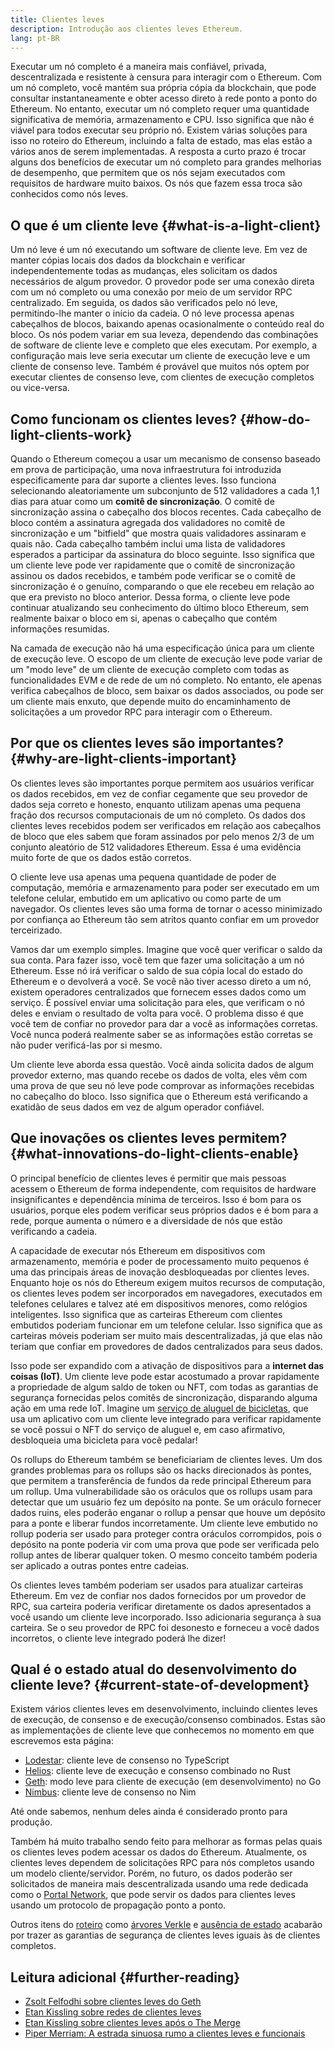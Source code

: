 ```yaml
---
title: Clientes leves
description: Introdução aos clientes leves Ethereum.
lang: pt-BR
---
```


Executar um nó completo é a maneira mais confiável, privada, descentralizada e resistente à censura para interagir com o Ethereum. Com um nó completo, você mantém sua própria cópia da blockchain, que pode consultar instantaneamente e obter acesso direto à rede ponto a ponto do Ethereum. No entanto, executar um nó completo requer uma quantidade significativa de memória, armazenamento e CPU. Isso significa que não é viável para todos executar seu próprio nó. Existem várias soluções para isso no roteiro do Ethereum, incluindo a falta de estado, mas elas estão a vários anos de serem implementadas. A resposta a curto prazo é trocar alguns dos benefícios de executar um nó completo para grandes melhorias de desempenho, que permitem que os nós sejam executados com requisitos de hardware muito baixos. Os nós que fazem essa troca são conhecidos como nós leves.

## O que é um cliente leve {#what-is-a-light-client}

Um nó leve é um nó executando um software de cliente leve. Em vez de manter cópias locais dos dados da blockchain e verificar independentemente todas as mudanças, eles solicitam os dados necessários de algum provedor. O provedor pode ser uma conexão direta com um nó completo ou uma conexão por meio de um servidor RPC centralizado. Em seguida, os dados são verificados pelo nó leve, permitindo-lhe manter o início da cadeia. O nó leve processa apenas cabeçalhos de blocos, baixando apenas ocasionalmente o conteúdo real do bloco. Os nós podem variar em sua leveza, dependendo das combinações de software de cliente leve e completo que eles executam. Por exemplo, a configuração mais leve seria executar um cliente de execução leve e um cliente de consenso leve. Também é provável que muitos nós optem por executar clientes de consenso leve, com clientes de execução completos ou vice-versa.

## Como funcionam os clientes leves? {#how-do-light-clients-work}

Quando o Ethereum começou a usar um mecanismo de consenso baseado em prova de participação, uma nova infraestrutura foi introduzida especificamente para dar suporte a clientes leves. Isso funciona selecionando aleatoriamente um subconjunto de 512 validadores a cada 1,1 dias para atuar como um **comitê de sincronização**. O comitê de sincronização assina o cabeçalho dos blocos recentes. Cada cabeçalho de bloco contém a assinatura agregada dos validadores no comitê de sincronização e um "bitfield" que mostra quais validadores assinaram e quais não. Cada cabeçalho também inclui uma lista de validadores esperados a participar da assinatura do bloco seguinte. Isso significa que um cliente leve pode ver rapidamente que o comitê de sincronização assinou os dados recebidos, e também pode verificar se o comitê de sincronização é o genuíno, comparando o que ele recebeu em relação ao que era previsto no bloco anterior. Dessa forma, o cliente leve pode continuar atualizando seu conhecimento do último bloco Ethereum, sem realmente baixar o bloco em si, apenas o cabeçalho que contém informações resumidas.

Na camada de execução não há uma especificação única para um cliente de execução leve. O escopo de um cliente de execução leve pode variar de um "modo leve" de um cliente de execução completo com todas as funcionalidades EVM e de rede de um nó completo. No entanto, ele apenas verifica cabeçalhos de bloco, sem baixar os dados associados, ou pode ser um cliente mais enxuto, que depende muito do encaminhamento de solicitações a um provedor RPC para interagir com o Ethereum.

## Por que os clientes leves são importantes? {#why-are-light-clients-important}

Os clientes leves são importantes porque permitem aos usuários verificar os dados recebidos, em vez de confiar cegamente que seu provedor de dados seja correto e honesto, enquanto utilizam apenas uma pequena fração dos recursos computacionais de um nó completo. Os dados dos clientes leves recebidos podem ser verificados em relação aos cabeçalhos de bloco que eles sabem que foram assinados por pelo menos 2/3 de um conjunto aleatório de 512 validadores Ethereum. Essa é uma evidência muito forte de que os dados estão corretos.

O cliente leve usa apenas uma pequena quantidade de poder de computação, memória e armazenamento para poder ser executado em um telefone celular, embutido em um aplicativo ou como parte de um navegador. Os clientes leves são uma forma de tornar o acesso minimizado por confiança ao Ethereum tão sem atritos quanto confiar em um provedor terceirizado.

Vamos dar um exemplo simples. Imagine que você quer verificar o saldo da sua conta. Para fazer isso, você tem que fazer uma solicitação a um nó Ethereum. Esse nó irá verificar o saldo de sua cópia local do estado do Ethereum e o devolverá a você. Se você não tiver acesso direto a um nó, existem operadores centralizados que fornecem esses dados como um serviço. É possível enviar uma solicitação para eles, que verificam o nó deles e enviam o resultado de volta para você. O problema disso é que você tem de confiar no provedor para dar a você as informações corretas. Você nunca poderá realmente saber se as informações estão corretas se não puder verificá-las por si mesmo.

Um cliente leve aborda essa questão. Você ainda solicita dados de algum provedor externo, mas quando recebe os dados de volta, eles vêm com uma prova de que seu nó leve pode comprovar as informações recebidas no cabeçalho do bloco. Isso significa que o Ethereum está verificando a exatidão de seus dados em vez de algum operador confiável.

## Que inovações os clientes leves permitem? {#what-innovations-do-light-clients-enable}

O principal benefício de clientes leves é permitir que mais pessoas acessem o Ethereum de forma independente, com requisitos de hardware insignificantes e dependência mínima de terceiros. Isso é bom para os usuários, porque eles podem verificar seus próprios dados e é bom para a rede, porque aumenta o número e a diversidade de nós que estão verificando a cadeia.

A capacidade de executar nós Ethereum em dispositivos com armazenamento, memória e poder de processamento muito pequenos é uma das principais áreas de inovação desbloqueadas por clientes leves. Enquanto hoje os nós do Ethereum exigem muitos recursos de computação, os clientes leves podem ser incorporados em navegadores, executados em telefones celulares e talvez até em dispositivos menores, como relógios inteligentes. Isso significa que as carteiras Ethereum com clientes embutidos poderiam funcionar em um telefone celular. Isso significa que as carteiras móveis poderiam ser muito mais descentralizadas, já que elas não teriam que confiar em provedores de dados centralizados para seus dados.

Isso pode ser expandido com a ativação de dispositivos para a **internet das coisas (IoT)**. Um cliente leve pode estar acostumado a provar rapidamente a propriedade de algum saldo de token ou NFT, com todas as garantias de segurança fornecidas pelos comitês de sincronização, disparando alguma ação em uma rede IoT. Imagine um [serviço de aluguel de bicicletas](https://youtu.be/ZHNrAXf3RDE?t=929), que usa um aplicativo com um cliente leve integrado para verificar rapidamente se você possui o NFT do serviço de aluguel e, em caso afirmativo, desbloqueia uma bicicleta para você pedalar!

Os rollups do Ethereum também se beneficiariam de clientes leves. Um dos grandes problemas para os rollups são os hacks direcionados às pontes, que permitem a transferência de fundos da rede principal Ethereum para um rollup. Uma vulnerabilidade são os oráculos que os rollups usam para detectar que um usuário fez um depósito na ponte. Se um oráculo fornecer dados ruins, eles poderão enganar o rollup a pensar que houve um depósito para a ponte e liberar fundos incorretamente. Um cliente leve embutido no rollup poderia ser usado para proteger contra oráculos corrompidos, pois o depósito na ponte poderia vir com uma prova que pode ser verificada pelo rollup antes de liberar qualquer token. O mesmo conceito também poderia ser aplicado a outras pontes entre cadeias.

Os clientes leves também poderiam ser usados para atualizar carteiras Ethereum. Em vez de confiar nos dados fornecidos por um provedor de RPC, sua carteira poderia verificar diretamente os dados apresentados a você usando um cliente leve incorporado. Isso adicionaria segurança à sua carteira. Se o seu provedor de RPC foi desonesto e forneceu a você dados incorretos, o cliente leve integrado poderá lhe dizer!

## Qual é o estado atual do desenvolvimento do cliente leve? {#current-state-of-development}

Existem vários clientes leves em desenvolvimento, incluindo clientes leves de execução, de consenso e de execução/consenso combinados. Estas são as implementações de cliente leve que conhecemos no momento em que escrevemos esta página:

- [Lodestar](https://github.com/ChainSafe/lodestar/tree/unstable/packages/light-client): cliente leve de consenso no TypeScript
- [Helios](https://github.com/a16z/helios): cliente leve de execução e consenso combinado no Rust
- [Geth](https://github.com/ethereum/go-ethereum/tree/master/light): modo leve para cliente de execução (em desenvolvimento) no Go
- [Nimbus](https://nimbus.guide/el-light-client.html): cliente leve de consenso no Nim

Até onde sabemos, nenhum deles ainda é considerado pronto para produção.

Também há muito trabalho sendo feito para melhorar as formas pelas quais os clientes leves podem acessar os dados do Ethereum. Atualmente, os clientes leves dependem de solicitações RPC para nós completos usando um modelo cliente/servidor. Porém, no futuro, os dados poderão ser solicitados de maneira mais descentralizada usando uma rede dedicada como o [Portal Network](https://www.ethportal.net/), que pode servir os dados para clientes leves usando um protocolo de propagação ponto a ponto.

Outros itens do [roteiro](/roadmap/) como [árvores Verkle](/roadmap/verkle-trees/) e [ausência de estado](/roadmap/statelessness/) acabarão por trazer as garantias de segurança de clientes leves iguais às de clientes completos.

## Leitura adicional {#further-reading}

- [Zsolt Felfodhi sobre clientes leves do Geth](https://www.youtube.com/watch?v=EPZeFXau-RE)
- [Etan Kissling sobre redes de clientes leves](https://www.youtube.com/watch?v=85MeiMA4dD8)
- [Etan Kissling sobre clientes leves após o The Merge](https://www.youtube.com/watch?v=ZHNrAXf3RDE)
- [Piper Merriam: A estrada sinuosa rumo a clientes leves e funcionais](https://snakecharmers.ethereum.org/the-winding-road-to-functional-light-clients/)
